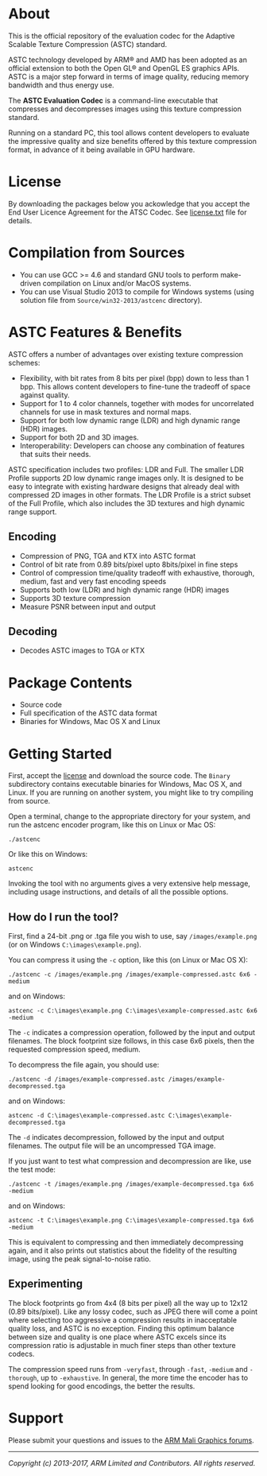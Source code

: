 # About

This is the official repository of the evaluation codec for the Adaptive Scalable Texture Compression (ASTC) standard.

ASTC technology developed by ARM® and AMD has been adopted as an official extension to both the Open GL® and OpenGL ES graphics APIs. ASTC is a major step forward in terms of image quality, reducing memory bandwidth and thus energy use.

The **ASTC Evaluation Codec** is a command-line executable that compresses and decompresses images using this texture compression standard.

Running on a standard PC, this tool allows content developers to evaluate the impressive quality and size benefits offered by this texture compression format, in advance of it being available in GPU  hardware.

# License #
By downloading the packages below you ackowledge that you accept the End User Licence Agreement for the ATSC Codec.
See [license.txt](license.txt) file for details.

# Compilation from Sources
* You can use GCC >= 4.6 and standard GNU tools to perform make-driven compilation on Linux and/or MacOS systems.
* You can use Visual Studio 2013 to compile for Windows systems (using solution file from `Source/win32-2013/astcenc` directory).

# ASTC Features & Benefits

ASTC offers a number of advantages over existing texture compression schemes:

* Flexibility, with bit rates from 8 bits per pixel (bpp) down to less than 1 bpp. This allows content developers to fine-tune the tradeoff of space against quality.
* Support for 1 to 4 color channels, together with modes for uncorrelated channels for use in mask textures and normal maps.
* Support for both low dynamic range (LDR) and high dynamic range (HDR) images.
* Support for both 2D and 3D images.
* Interoperability: Developers can choose any combination of features that suits their needs.

ASTC specification includes two profiles: LDR and Full. The smaller LDR Profile supports 2D low dynamic range images only. It is designed to be easy to integrate with existing hardware designs that already deal with compressed 2D images in other formats. The LDR Profile is a strict subset of the Full Profile, which also includes the 3D textures and high dynamic range support.

## Encoding

* Compression of PNG, TGA and KTX into ASTC format
* Control of bit rate from 0.89 bits/pixel upto 8bits/pixel in fine steps
* Control of compression time/quality tradeoff with exhaustive, thorough, medium, fast and very fast encoding speeds
* Supports both low (LDR) and high dynamic range (HDR) images
* Supports 3D texture compression
* Measure PSNR between input and output

## Decoding

* Decodes ASTC images to TGA or KTX

# Package Contents

* Source code
* Full specification of the ASTC data format
* Binaries for Windows, Mac OS X and Linux

# Getting Started
 
First, accept the [license](license.txt) and download the source code. The `Binary` subdirectory contains executable binaries for Windows, Mac OS X, and Linux. If you are running on another system, you might like to try compiling from source.
 
Open a terminal, change to the appropriate directory for your system, and run the astcenc encoder program, like this on Linux or Mac OS:
 
    ./astcenc
 
Or like this on Windows:
 
    astcenc
 
Invoking the tool with no arguments gives a very extensive help message, including usage instructions, and details of all the possible options.
 
## How do I run the tool?
 
First, find a 24-bit .png or .tga file you wish to use, say `/images/example.png` (or on Windows `C:\images\example.png`).
 
You can compress it using the `-c` option, like this (on Linux or Mac OS X):
 
    ./astcenc -c /images/example.png /images/example-compressed.astc 6x6 -medium

and on Windows:

    astcenc -c C:\images\example.png C:\images\example-compressed.astc 6x6 -medium
 
The `-c` indicates a compression operation, followed by the input and output filenames. The block footprint size follows, in this case 6x6 pixels, then the requested compression speed, medium.
 
To decompress the file again, you should use:
 
    ./astcenc -d /images/example-compressed.astc /images/example-decompressed.tga
    
and on Windows:

    astcenc -d C:\images\example-compressed.astc C:\images\example-decompressed.tga
 
The `-d` indicates decompression, followed by the input and output filenames. The output file will be an uncompressed TGA image.
 
If you just want to test what compression and decompression are like, use the test mode:
 
    ./astcenc -t /images/example.png /images/example-decompressed.tga 6x6 -medium

and on Windows:

    astcenc -t C:\images\example.png C:\images\example-compressed.tga 6x6 -medium
 
This is equivalent to compressing and then immediately decompressing again, and it also prints out statistics about the fidelity of the resulting image, using the peak signal-to-noise ratio.
 
## Experimenting
 
The block footprints go from 4x4 (8 bits per pixel) all the way up to 12x12 (0.89 bits/pixel). Like any lossy codec, such as JPEG there will come a point where selecting too aggressive a compression results in inacceptable quality loss, and ASTC is no exception. Finding this optimum balance between size and quality is one place where ASTC excels since its compression ratio is adjustable in much finer steps than other texture codecs.
 
The compression speed runs from `-veryfast`, through `-fast`, `-medium` and `-thorough`, up to `-exhaustive`. In general, the more time the encoder has to spend looking for good encodings, the better the results.

# Support
Please submit your questions and issues to the [ARM Mali Graphics forums](http://community.arm.com/groups/arm-mali-graphics).

- - - 
_Copyright (c) 2013-2017, ARM Limited and Contributors. All rights reserved._
